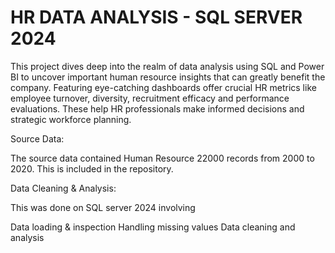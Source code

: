 # HR DATA ANALYSIS - SQL SERVER 2024

This project dives deep into the realm of data analysis using SQL and Power BI to uncover important human resource insights that can greatly benefit the company. Featuring eye-catching dashboards offer crucial HR metrics like employee turnover, diversity, recruitment efficacy and performance evaluations. These help HR professionals make informed decisions and strategic workforce planning.

Source Data:

The source data contained Human Resource 22000 records from 2000 to 2020. This is included in the repository.

Data Cleaning & Analysis:

This was done on SQL server 2024 involving

Data loading & inspection
Handling missing values
Data cleaning and analysis
